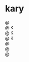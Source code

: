 # kary

@ <br/>
@ K<br/>
@ K<br/>
@ K<br/>
@ <br/>
@ <br/>
@ <br/>

<!--
@ 
@ K  @   @   @@   @ @
@ K @   @ @  @ @  @ @
@ @@    @@@  @@   @ @
@ @ @   @ @  @ @   @
@ @  @  @ @  @ @   @
@
-->

